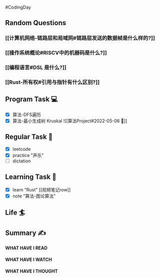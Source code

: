 #CodingDay 
## Random Questions
### [[计算机网络-链路层和局域网#链路层发送的数据帧是什么样的?]]

### [[操作系统概论#RISCV中的机器码是什么?]]

### [[编程语言#DSL 是什么?]]

### [[Rust-所有权#引用与指针有什么区别?]]



## Program Task  💻
- [x] 算法-DFS遍历
- [x] 算法-最小生成树 Kruskal
	![[算法Project#2022-05-06 📅]]

## Regular Task  🤡
- [x] leetcode
- [x] practice "声乐"
- [ ] dictation

## Learning Task 🎯
- [x] learn "Rust" [[视频笔记row]]
- [x] note "算法-图论算法"

## Life 🏄

## Summary ✍
####  WHAT HAVE I READ

#### WHAT HAVE I WATCH

#### WHAT HAVE I THOUGHT
